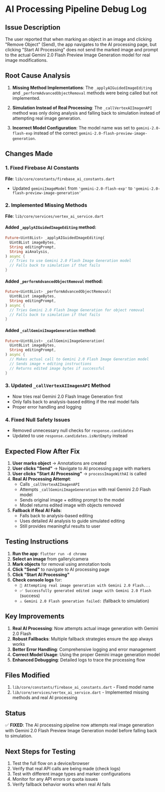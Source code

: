 # AI Processing Pipeline Debug Log

## Issue Description
The user reported that when marking an object in an image and clicking "Remove Object" (Send), the app navigates to the AI processing page, but clicking "Start AI Processing" does not send the marked image and prompt to the actual Gemini 2.0 Flash Preview Image Generation model for real image modifications.

## Root Cause Analysis
1. **Missing Method Implementations**: The `_applyAIGuidedImageEditing` and `_performAdvancedObjectRemoval` methods were being called but not implemented.

2. **Simulation Instead of Real Processing**: The `_callVertexAIImagenAPI` method was only doing analysis and falling back to simulation instead of attempting real image generation.

3. **Incorrect Model Configuration**: The model name was set to `gemini-2.0-flash-exp` instead of the correct `gemini-2.0-flash-preview-image-generation`.

## Changes Made

### 1. Fixed Firebase AI Constants
**File**: `lib/core/constants/firebase_ai_constants.dart`
- Updated `geminiImageModel` from `'gemini-2.0-flash-exp'` to `'gemini-2.0-flash-preview-image-generation'`

### 2. Implemented Missing Methods
**File**: `lib/core/services/vertex_ai_service.dart`

#### Added `_applyAIGuidedImageEditing` method:
```dart
Future<Uint8List> _applyAIGuidedImageEditing(
  Uint8List imageBytes,
  String editingPrompt,
  String aiAnalysis,
) async {
  // Tries to use Gemini 2.0 Flash Image Generation model
  // Falls back to simulation if that fails
}
```

#### Added `_performAdvancedObjectRemoval` method:
```dart
Future<Uint8List> _performAdvancedObjectRemoval(
  Uint8List imageBytes,
  String editingPrompt,
) async {
  // Tries Gemini 2.0 Flash Image Generation for object removal
  // Falls back to simulation if that fails
}
```

#### Added `_callGeminiImageGeneration` method:
```dart
Future<Uint8List> _callGeminiImageGeneration(
  Uint8List imageBytes,
  String editingPrompt,
) async {
  // Makes actual call to Gemini 2.0 Flash Image Generation model
  // Sends image + editing instructions
  // Returns edited image bytes if successful
}
```

### 3. Updated `_callVertexAIImagenAPI` Method
- Now tries real Gemini 2.0 Flash Image Generation first
- Only falls back to analysis-based editing if the real model fails
- Proper error handling and logging

### 4. Fixed Null Safety Issues
- Removed unnecessary null checks for `response.candidates`
- Updated to use `response.candidates.isNotEmpty` instead

## Expected Flow After Fix

1. **User marks object** → Annotations are created
2. **User clicks "Send"** → Navigate to AI processing page with markers
3. **User clicks "Start AI Processing"** → `processImageWithAI` is called
4. **Real AI Processing Attempt**:
   - Calls `_callVertexAIImagenAPI`
   - Attempts `_callGeminiImageGeneration` with real Gemini 2.0 Flash model
   - Sends original image + editing prompt to the model
   - Model returns edited image with objects removed
5. **Fallback if Real AI Fails**:
   - Falls back to analysis-based editing
   - Uses detailed AI analysis to guide simulated editing
   - Still provides meaningful results to user

## Testing Instructions

1. **Run the app**: `flutter run -d chrome`
2. **Select an image** from gallery/camera
3. **Mark objects** for removal using annotation tools
4. **Click "Send"** to navigate to AI processing page
5. **Click "Start AI Processing"**
6. **Check console logs** for:
   - `🔄 Attempting real image generation with Gemini 2.0 Flash...`
   - `✅ Successfully generated edited image with Gemini 2.0 Flash` (success)
   - `⚠️ Gemini 2.0 Flash generation failed:` (fallback to simulation)

## Key Improvements

1. **Real AI Processing**: Now attempts actual image generation with Gemini 2.0 Flash
2. **Robust Fallbacks**: Multiple fallback strategies ensure the app always works
3. **Better Error Handling**: Comprehensive logging and error management
4. **Correct Model Usage**: Using the proper Gemini image generation model
5. **Enhanced Debugging**: Detailed logs to trace the processing flow

## Files Modified

1. `lib/core/constants/firebase_ai_constants.dart` - Fixed model name
2. `lib/core/services/vertex_ai_service.dart` - Implemented missing methods and real AI processing

## Status
✅ **FIXED**: The AI processing pipeline now attempts real image generation with Gemini 2.0 Flash Preview Image Generation model before falling back to simulation.

## Next Steps for Testing
1. Test the full flow on a device/browser
2. Verify that real API calls are being made (check logs)
3. Test with different image types and marker configurations
4. Monitor for any API errors or quota issues
5. Verify fallback behavior works when real AI fails
